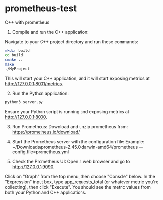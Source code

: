 # prometheus-test
C++ with prometheus


1. Compile and run the C++ application:

Navigate to your C++ project directory and run these commands:
```bash
mkdir build
cd build
cmake ..
make
./MyProject
```

This will start your C++ application, and it will start exposing metrics at http://127.0.0.1:8001/metrics.


2. Run the Python application:
```bash
python3 server.py
```

Ensure your Python script is running and exposing metrics at http://127.0.0.1:8000.


3. Run Prometheus:
Download and unzip prometheus from:
https://prometheus.io/download/

3. Start the Prometheus server with the configuration file:
Example:
~/Downloads/prometheus-2.45.0.darwin-amd64/prometheus --config.file=prometheus.yml

4. Check the Prometheus UI:
Open a web browser and go to http://127.0.0.1:9090.

Click on "Graph" from the top menu, then choose "Console" below. In the "Expression" input box, type app_requests_total (or whatever metric you're collecting), then click "Execute". You should see the metric values from both your Python and C++ applications.
